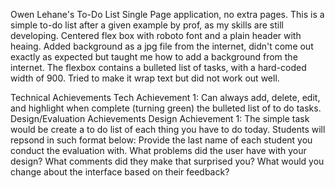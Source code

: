 Owen Lehane's To-Do List
Single Page application, no extra pages. This is a simple to-do list after a given example by prof, as my skills are still developing. Centered flex box with roboto font and a plain header with heaing. Added background as a jpg file from the internet, didn't come out exactly as expected but taught me how to add a background from the internet. The flexbox contains a bulleted list of tasks, with a hard-coded width of 900. Tried to make it wrap text but did not work out well.

Technical Achievements
Tech Achievement 1: Can always add, delete, edit, and highlight when complete (turning green) the bulleted list of to do tasks.
Design/Evaluation Achievements
Design Achievement 1: The simple task would be create a to do list of each thing you have to do today. Students will repsond in such format below:
Provide the last name of each student you conduct the evaluation with.
What problems did the user have with your design?
What comments did they make that surprised you?
What would you change about the interface based on their feedback?
